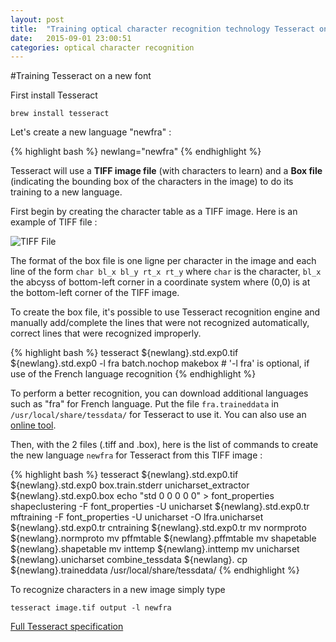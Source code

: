 ```yaml
---
layout: post
title:  "Training optical character recognition technology Tesseract on a new character font on MacOS"
date:   2015-09-01 23:00:51
categories: optical character recognition
---
```


#Training Tesseract on a new font

First install Tesseract

    brew install tesseract

Let's create a new language "newfra" :

{% highlight bash %}
newlang="newfra"
{% endhighlight %}

Tesseract will use a **TIFF image file** (with characters to learn) and a **Box file** (indicating the bounding box of the characters in the image) to do its training to a new language.

First begin by creating the character table as a TIFF image. Here is an example of TIFF file :

![TIFF File](https://printalert.files.wordpress.com/2014/04/ocr_input.jpg)

The format of the box file is one ligne per character in the image and each line of the form `char bl_x bl_y rt_x rt_y` where `char` is the character, `bl_x` the abcyss of bottom-left corner in a coordinate system where (0,0) is at the bottom-left corner of the TIFF image.

To create the box file, it's possible to use Tesseract recognition engine and manually add/complete the lines that were not recognized automatically, correct lines that were recognized improperly.

{% highlight bash %}
tesseract ${newlang}.std.exp0.tif ${newlang}.std.exp0 -l fra batch.nochop makebox # '-l fra' is optional, if use of the French language recognition
{% endhighlight %}

To perform a better recognition, you can download additional languages such as "fra" for French language. Put the file `fra.traineddata` in `/usr/local/share/tessdata/` for Tesseract to use it. You can also use an [online tool](http://pp19dd.com/tesseract-ocr-chopper/).

Then, with the 2 files (.tiff and .box), here is the list of commands to create the new language `newfra` for Tesseract from this TIFF image :

{% highlight bash %}
tesseract ${newlang}.std.exp0.tif ${newlang}.std.exp0 box.train.stderr
unicharset_extractor ${newlang}.std.exp0.box
echo "std 0 0 0 0 0" > font_properties
shapeclustering -F font_properties -U unicharset ${newlang}.std.exp0.tr
mftraining -F font_properties -U unicharset -O lfra.unicharset ${newlang}.std.exp0.tr
cntraining ${newlang}.std.exp0.tr
mv normproto ${newlang}.normproto
mv pffmtable ${newlang}.pffmtable
mv shapetable ${newlang}.shapetable
mv inttemp ${newlang}.inttemp
mv unicharset ${newlang}.unicharset
combine_tessdata ${newlang}.
cp ${newlang}.traineddata /usr/local/share/tessdata/
{% endhighlight %}

To recognize characters in a new image simply type

    tesseract image.tif output -l newfra

[Full Tesseract specification](https://code.google.com/p/tesseract-ocr/wiki/TrainingTesseract3)
